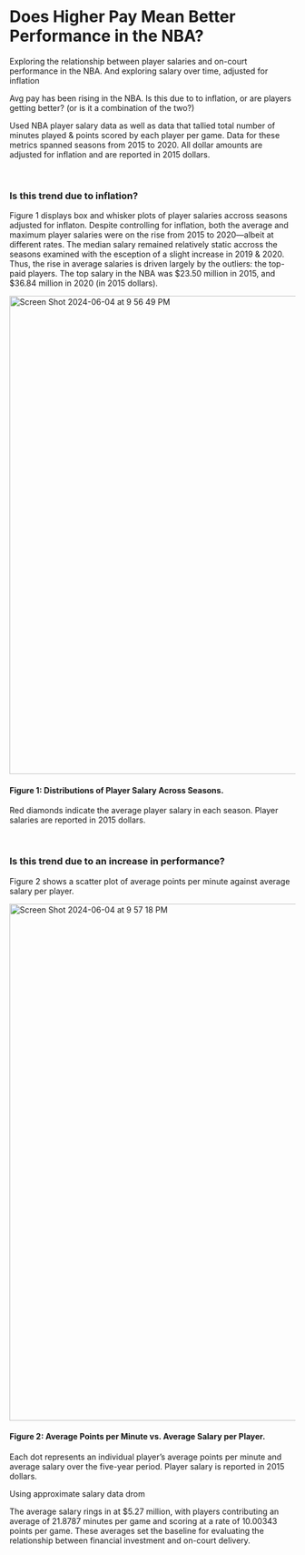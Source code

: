 # Does Higher Pay Mean Better Performance in the NBA?
Exploring the relationship between player salaries and on-court performance in the NBA.
And exploring salary over time, adjusted for inflation

Avg pay has been rising in the NBA.  Is this  due to to inflation, or are players getting better? (or is it a combination of the two?)

Used NBA player salary data as well as data that tallied total number of minutes played & points scored by each player per game.
Data for these metrics spanned seasons from 2015 to 2020.
All dollar amounts are adjusted for inflation and are reported in 2015 dollars. 

</br>

### Is this trend due to inflation?

Figure 1 displays box and whisker plots of player salaries accross seasons adjusted for inflaton.
Despite controlling for inflation, both the average and maximum player salaries were on the rise from 2015 to 2020—albeit at different rates. 
The median salary remained relatively static accross the seasons examined with the esception of a slight increase in 2019 & 2020.  Thus, the rise in average salaries is driven largely by the outliers: the top-paid players. The top salary in the NBA was $23.50 million in 2015, and $36.84 million in 2020 (in 2015 dollars). 


<img width="841" alt="Screen Shot 2024-06-04 at 9 56 49 PM" src="https://github.com/camilledamore/Pay-vs-Performance-in-NBA/assets/157072047/7104f68c-d16f-44b4-9c99-71419479509d">

#### Figure 1: Distributions of Player Salary Across Seasons. 
Red diamonds indicate the average player salary in each season. Player salaries are reported in 2015 dollars.

</br>

### Is this trend due to an increase in performance? 

Figure 2 shows a scatter plot of average points per minute against average salary per player. 

<img width="909" alt="Screen Shot 2024-06-04 at 9 57 18 PM" src="https://github.com/camilledamore/Pay-vs-Performance-in-NBA/assets/157072047/39e9fca7-30f7-4969-ae93-645c96803067">

#### Figure 2: Average Points per Minute vs. Average Salary per Player.
Each dot represents an individual player’s average points per minute and average salary over the five-year period. Player salary is reported in 2015 dollars.


Using approximate salary data drom 

The average salary rings in at $5.27 million, with players contributing an average of 21.8787 minutes per game and scoring at a rate of 10.00343 points per game. These averages set the baseline for evaluating the relationship between financial investment and on-court delivery.
